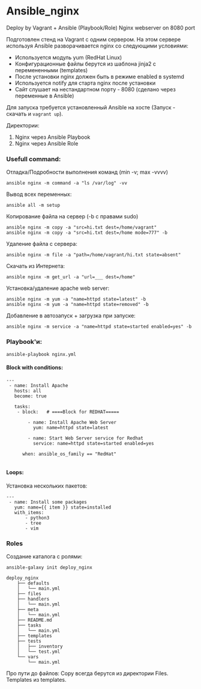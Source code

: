 # Ansible_nginx
Deploy by Vagrant + Ansible (Playbook/Role) Nginx webserver on 8080 port

Подготовлен стенд на Vagrant с одним сервером. На этом сервере используя Ansible разворачивается nginx со следующими условиями:
- Используется модуль yum (RedHat Linux)
- Конфигурационные файлы берутся из шаблона jinja2 с перемененными (templates)
- После установки nginx должен быть в режиме enabled в systemd
- Используется notify для старта nginx после установки
- Сайт слушает на нестандартном порту - 8080 (сделано через переменные в Ansible)

Для запуска требуется установленный Ansible на хосте (Запуск - скачать и `vagrant up`). 

Директории:
1. Nginx через Ansible Playbook
2. Nginx через Ansible Role


### Usefull command:

Отладка/Подробности выполнения команд (min -v; max -vvvv)
```
ansible nginx -m command -a "ls /var/log" -vv
```

Вывод всех переменных:
```
ansible all -m setup  
```

Копирование файла на сервер (-b с правами sudo)
```
ansible nginx -m copy -a "src=hi.txt dest=/home/vagrant" 
ansible nginx -m copy -a "src=hi.txt dest=/home mode=777" -b 
```

Удаление файла с сервера:
```
ansible nginx -m file -a "path=/home/vagrant/hi.txt state=absent"
```

Скачать из Интернета:
```
ansible nginx -m get_url -a "url=___ dest=/home"
```

Установка/удаление apache web server:
```
ansible nginx -m yum -a "name=httpd state=latest" -b
ansible nginx -m yum -a "name=httpd state=removed" -b
```

Добавление в автозапуск + загрузка при запуске:
```
ansible nginx -m service -a "name=httpd state=started enabled=yes" -b
```

### Playbook'и:
```
ansible-playbook nginx.yml
```

#### Block with conditions:
```
--- 
 - name: Install Apache
   hosts: all
   become: true
   
   tasks: 
    - block:   # ====Block for REDHAT=====
        
        - name: Install Apache Web Server
          yum: name=httpd state=latest
         
        - name: Start Web Server service for Redhat
          service: name=httpd state=started enabled=yes
          
      when: ansible_os_family == "RedHat"
  
```

#### Loops:
Установка нескольких пакетов: 
```
---
 - name: Install some packages
   yum: name={{ item }} state=installed
   with_items:
       - python3
       - tree
       - vim

```

### Roles
Создание каталога с ролями:
```
ansible-galaxy init deploy_nginx

deploy_nginx
    ├── defaults
    │   └── main.yml
    ├── files
    ├── handlers
    │   └── main.yml
    ├── meta
    │   └── main.yml
    ├── README.md
    ├── tasks
    │   └── main.yml
    ├── templates
    ├── tests
    │   ├── inventory
    │   └── test.yml
    └── vars
        └── main.yml

```
Про пути до файлов: 
Copy всегда берутся из директории Files.
Templates из templates.

